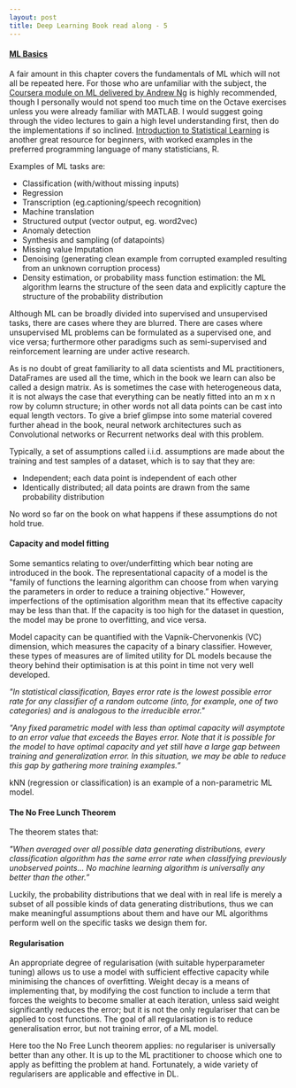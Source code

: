```yaml
---
layout: post
title: Deep Learning Book read along - 5
---
```


#### [ML Basics](http://www.deeplearningbook.org/contents/ml.html)

A fair amount in this chapter covers the fundamentals of ML which will not all be repeated here. For those who are unfamiliar with the subject, the [Coursera module on ML delivered by Andrew Ng](https://www.coursera.org/learn/machine-learning) is highly recommended, though I personally would not spend too much time on the Octave exercises unless you were already familiar with MATLAB. I would suggest going through the video lectures to gain a high level understanding first, then do the implementations if so inclined. [Introduction to Statistical Learning](http://www-bcf.usc.edu/~gareth/ISL/ISLR%20Sixth%20Printing.pdf) is another great resource for beginners, with worked examples in the preferred programming language of many statisticians, R.

Examples of ML tasks are:

- Classification (with/without missing inputs)
- Regression
- Transcription (eg.captioning/speech recognition)
- Machine translation
- Structured output (vector output, eg. word2vec)
- Anomaly detection
- Synthesis and sampling (of datapoints)
- Missing value Imputation
- Denoising (generating clean example from corrupted exampled resulting from an unknown corruption process)
- Density estimation, or probability mass function estimation: the ML algorithm learns the structure of the seen data and explicitly capture the structure of the probability distribution

Although ML can be broadly divided into supervised and unsupervised tasks, there are cases where they are blurred. There are cases where unsupervised ML problems can be formulated as a supervised one, and vice versa; furthermore other paradigms such as semi-supervised and reinforcement learning are under active research.

As is no doubt of great familiarity to all data scientists and ML practitioners, DataFrames are used all the time, which in the book we learn can also be called a design matrix. As is sometimes the case with heterogeneous data, it is not always the case that everything can be neatly fitted into an m x n row by column structure; in other words not all data points can be cast into equal length vectors. To give a brief glimpse into some material covered further ahead in the book, neural network architectures such as Convolutional networks or Recurrent networks deal with this problem.

Typically, a set of assumptions called i.i.d. assumptions are made about the training and test samples of a dataset, which is to say that they are:

- Independent; each data point is independent of each other
- Identically distributed; all data points are drawn from the same probability distribution

No word so far on the book on what happens if these assumptions do not hold true.

#### Capacity and model fitting

Some semantics relating to over/underfitting which bear noting are introduced in the book. The representational capacity of a model is the "family of functions the learning algorithm can choose from when varying the parameters in order to reduce a training objective.” However, imperfections of the optimisation algorithm mean that its effective capacity may be less than that. If the capacity is too high for the dataset in question, the model may be prone to overfitting, and vice versa.

Model capacity can be quantified with the Vapnik-Chervonenkis (VC) dimension, which measures the capacity of a binary classifier. However, these types of measures are of limited utility for DL models because the theory behind their optimisation is at this point in time not very well developed.

*"In statistical classification, Bayes error rate is the lowest possible error rate for any classifier of a random outcome (into, for example, one of two categories) and is analogous to the irreducible error."*

*"Any fixed parametric model with less than optimal capacity will asymptote to an error value that exceeds the Bayes error.  Note that it is possible for the model to have optimal capacity and yet still have a large gap between training and generalization error. In this situation, we may be able to reduce this gap by gathering more training examples.”*

kNN (regression or classification) is an example of a non-parametric ML model.

#### The No Free Lunch Theorem
The theorem states that:

*"When averaged over all possible data generating distributions, every classification algorithm has the same error rate when classifying previously unobserved points… No machine learning algorithm is universally any better than the other.”*

Luckily, the probability distributions that we deal with in real life is merely a subset of all possible kinds of data generating distributions, thus we can make meaningful assumptions about them and have our ML algorithms perform well on the specific tasks we design them for.

#### Regularisation
An appropriate degree of regularisation (with suitable hyperparameter tuning) allows us to use a model with sufficient effective capacity while minimising the chances of overfitting. Weight decay is a means of implementing that, by modifying the cost function to include a term that forces the weights to become smaller at each iteration, unless said weight significantly reduces the error; but it is not the only regulariser that can be applied to cost functions. The goal of all regularisation is to reduce generalisation error, but not training error, of a ML model.

Here too the No Free Lunch theorem applies: no regulariser is universally better than any other. It is up to the ML practitioner to choose which one to apply as befitting the problem at hand. Fortunately, a wide variety of regularisers are applicable and effective in DL.
